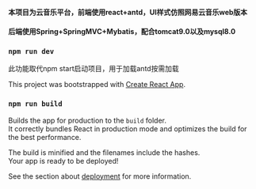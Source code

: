 #### 本项目为云音乐平台，前端使用react+antd，UI样式仿照网易云音乐web版本



#### 后端使用Spring+SpringMVC+Mybatis，配合tomcat9.0以及mysql8.0



### `npm run dev`

此功能取代npm start启动项目，用于加载antd按需加载

This project was bootstrapped with [Create React App](https://github.com/facebook/create-react-app).

### `npm run build`

Builds the app for production to the `build` folder.<br />
It correctly bundles React in production mode and optimizes the build for the best performance.

The build is minified and the filenames include the hashes.<br />
Your app is ready to be deployed!

See the section about [deployment](https://facebook.github.io/create-react-app/docs/deployment) for more information.

